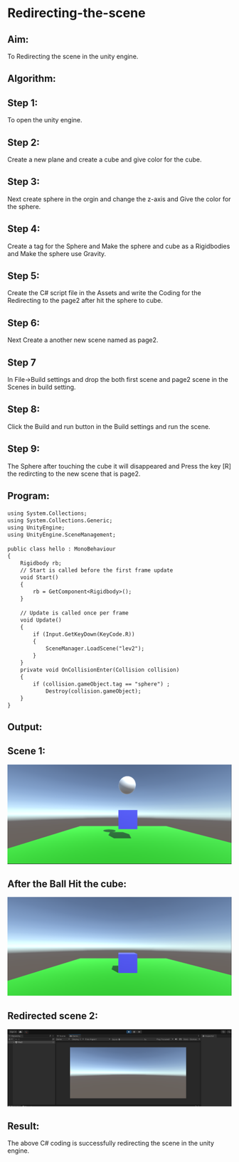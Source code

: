 # Redirecting-the-scene

## Aim:

To Redirecting the scene in the unity engine.


## Algorithm:
## Step 1:
To open the unity engine.

## Step 2:
Create a new plane and create a cube and give color for the cube.

## Step 3:
Next create sphere in the orgin and change the z-axis and Give the color for the sphere.

## Step 4:
Create a tag for the Sphere and Make the sphere and cube as a Rigidbodies and Make the sphere use Gravity.

## Step 5:
Create the C# script file in the Assets and write the Coding for the Redirecting to the page2 after hit the sphere to cube.

## Step 6:
Next Create a another new scene named as page2.

## Step 7
In File->Build settings and drop the both first scene and page2 scene in the Scenes in build setting.

## Step 8:
Click the Build and run button in the Build settings and run the scene.

## Step 9:
The Sphere after touching the cube it will disappeared and Press the key [R] the redircting to the new scene that is page2.

## Program:
```
using System.Collections;
using System.Collections.Generic;
using UnityEngine;
using UnityEngine.SceneManagement;

public class hello : MonoBehaviour
{
    Rigidbody rb;
    // Start is called before the first frame update
    void Start()
    {
        rb = GetComponent<Rigidbody>();
    }

    // Update is called once per frame
    void Update()
    {
        if (Input.GetKeyDown(KeyCode.R))
        {
            SceneManager.LoadScene("lev2");
        }
    }
    private void OnCollisionEnter(Collision collision)
    {
        if (collision.gameObject.tag == "sphere") ;
            Destroy(collision.gameObject);
    }
}

```

## Output:
## Scene 1:
![output](o1.png)
## After the Ball Hit the cube:
![output](o2.png)
## Redirected scene 2:
![output](o3.png)
## Result:
The above C# coding is successfully redirecting the scene in the unity engine.